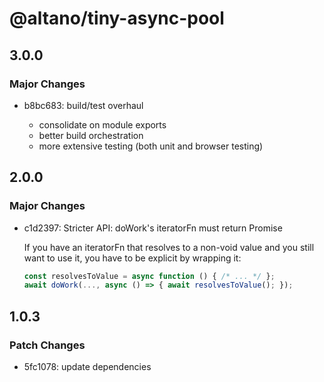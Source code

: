 # @altano/tiny-async-pool

## 3.0.0

### Major Changes

- b8bc683: build/test overhaul

  - consolidate on module exports
  - better build orchestration
  - more extensive testing (both unit and browser testing)

## 2.0.0

### Major Changes

- c1d2397: Stricter API: doWork's iteratorFn must return Promise<void>

  If you have an iteratorFn that resolves to a non-void value and you still want to use it, you have to be explicit by wrapping it:

  ```js
  const resolvesToValue = async function () { /* ... */ };
  await doWork(..., async () => { await resolvesToValue(); });
  ```

## 1.0.3

### Patch Changes

- 5fc1078: update dependencies
